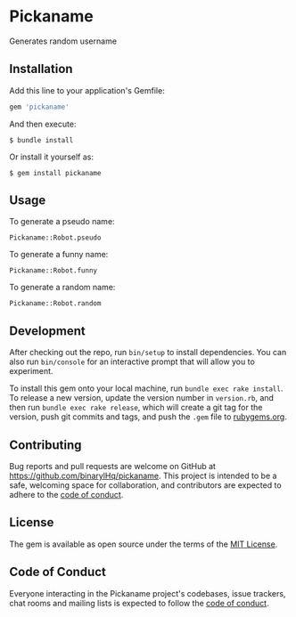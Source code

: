 # Pickaname

Generates random username

## Installation

Add this line to your application's Gemfile:

```ruby
gem 'pickaname'
```

And then execute:

    $ bundle install

Or install it yourself as:

    $ gem install pickaname

## Usage

To generate a pseudo name:

`Pickaname::Robot.pseudo`

To generate a funny name:

`Pickaname::Robot.funny`

To generate a random name:

`Pickaname::Robot.random`

## Development

After checking out the repo, run `bin/setup` to install dependencies. You can also run `bin/console` for an interactive prompt that will allow you to experiment.

To install this gem onto your local machine, run `bundle exec rake install`. To release a new version, update the version number in `version.rb`, and then run `bundle exec rake release`, which will create a git tag for the version, push git commits and tags, and push the `.gem` file to [rubygems.org](https://rubygems.org).

## Contributing

Bug reports and pull requests are welcome on GitHub at https://github.com/binarylHq/pickaname. This project is intended to be a safe, welcoming space for collaboration, and contributors are expected to adhere to the [code of conduct](https://github.com/binarylHq/pickaname/blob/master/CODE_OF_CONDUCT.md).


## License

The gem is available as open source under the terms of the [MIT License](https://opensource.org/licenses/MIT).

## Code of Conduct

Everyone interacting in the Pickaname project's codebases, issue trackers, chat rooms and mailing lists is expected to follow the [code of conduct](https://github.com/binarylHq/pickaname/blob/master/CODE_OF_CONDUCT.md).
